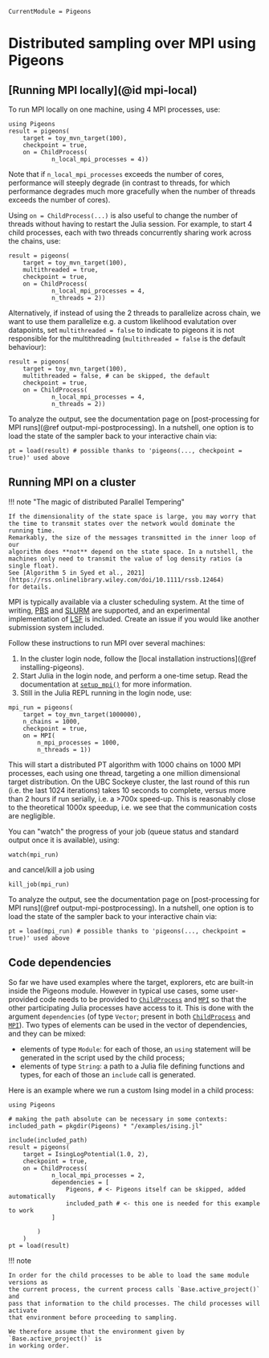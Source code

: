 ```@meta
CurrentModule = Pigeons
```

# Distributed sampling over MPI using Pigeons 

## [Running MPI locally](@id mpi-local)

To run MPI locally on one machine, using 4 MPI processes, use:

```@example local
using Pigeons
result = pigeons(
    target = toy_mvn_target(100), 
    checkpoint = true, 
    on = ChildProcess(
            n_local_mpi_processes = 4))
```

Note that if `n_local_mpi_processes` exceeds the number of cores, performance 
will steeply degrade (in contrast to threads, for which performance degrades 
much more gracefully when the number of threads exceeds the number of cores). 

Using `on = ChildProcess(...)` is also useful to change the 
number of threads without having to restart the Julia session. 
For example, to start 4 child processes, each with two threads concurrently sharing work 
across the chains, use:

```@example local
result = pigeons(
    target = toy_mvn_target(100), 
    multithreaded = true, 
    checkpoint = true, 
    on = ChildProcess(
            n_local_mpi_processes = 4,
            n_threads = 2))
```

Alternatively, if instead of using the 2 threads to parallelize across chain, we want to use
them parallelize e.g. a custom likelihood evalutation over datapoints, set `multithreaded = false` to 
indicate to pigeons it is not responsible for the multithreading (`multithreaded = false` is the default behaviour):

```@example local
result = pigeons(
    target = toy_mvn_target(100), 
    multithreaded = false, # can be skipped, the default  
    checkpoint = true, 
    on = ChildProcess(
            n_local_mpi_processes = 4,
            n_threads = 2))
```

To analyze the output, see the documentation page on [post-processing for MPI runs](@ref output-mpi-postprocessing). In a nutshell, one option is to load the state of the sampler 
back to your interactive chain via: 

```@example local
pt = load(result) # possible thanks to 'pigeons(..., checkpoint = true)' used above
```

## Running MPI on a cluster

!!! note "The magic of distributed Parallel Tempering"

    If the dimensionality of the state space is large, you may worry that 
    the time to transmit states over the network would dominate the running time. 
    Remarkably, the size of the messages transmitted in the inner loop of our 
    algorithm does **not** depend on the state space. In a nutshell, the 
    machines only need to transmit the value of log density ratios (a single float). 
    See [Algorithm 5 in Syed et al., 2021](https://rss.onlinelibrary.wiley.com/doi/10.1111/rssb.12464)
    for details.

MPI is typically available via a cluster scheduling system. At the time of 
writing, [PBS](https://github.com/openpbs/openpbs) and 
[SLURM](https://slurm.schedmd.com/documentation.html) are supported, 
and an experimental implementation of [LSF](https://www.ibm.com/docs/en/spectrum-lsf/10.1.0?topic=overview-lsf-introduction) is included. 
Create an issue if you would like another submission system included. 

Follow these instructions to run MPI over several machines:

1. In the cluster login node, follow the [local installation instructions](@ref installing-pigeons). 
2. Start Julia in the login node, and perform a one-time setup. Read the documentation at [`setup_mpi()`](@ref) for more information. 
3. Still in the Julia REPL running in the login node, use:

```
mpi_run = pigeons(
    target = toy_mvn_target(1000000), 
    n_chains = 1000,
    checkpoint = true,
    on = MPI(
        n_mpi_processes = 1000,
        n_threads = 1))
```

This will start a distributed PT algorithm with 1000 chains on 1000 MPI processes, each using one thread, targeting a one million 
dimensional target distribution. On the UBC Sockeye cluster, the last 
round of this run (i.e. the last 1024 iterations) takes 10 seconds to complete, versus more than 
2 hours if run serially, i.e. a >700x speed-up. 
This is reasonably close to the theoretical 1000x speedup, i.e. we see that the communication costs are negligible. 

You can "watch" the progress of your job (queue status and 
standard output once it is available), using:

```
watch(mpi_run)
```


and cancel/kill a job using 

```
kill_job(mpi_run)
```

To analyze the output, see the documentation page on [post-processing for MPI runs](@ref output-mpi-postprocessing). In a nutshell, one option is to load the state of the sampler 
back to your interactive chain via: 

```
pt = load(mpi_run) # possible thanks to 'pigeons(..., checkpoint = true)' used above
```



## Code dependencies

So far we have used examples where the target, explorers, etc 
are built-in inside the Pigeons module. 
However in typical use cases,
some user-provided code needs to be provided to 
[`ChildProcess`](@ref) 
and [`MPI`](@ref) so that the other participating Julia 
processes have access to it. 
This is done with the argument `dependencies` (of type `Vector`;  present in 
both [`ChildProcess`](@ref) 
and [`MPI`](@ref)). 
Two types of elements can be used in the vector of dependencies, and they can be mixed:

- elements of type `Module`: for each of those, an `using` statement will be generated in the script used by the child process;
- elements of type `String`: a path to a Julia file defining functions and types, for each of those an `include` call is generated. 

Here is an example where we run a custom Ising model in a child process:

```
using Pigeons

# making the path absolute can be necessary in some contexts:
included_path = pkgdir(Pigeons) * "/examples/ising.jl"

include(included_path)
result = pigeons(
    target = IsingLogPotential(1.0, 2),
    checkpoint = true,  
    on = ChildProcess(
            n_local_mpi_processes = 2,
            dependencies = [
                Pigeons, # <- Pigeons itself can be skipped, added automatically
                included_path # <- this one is needed for this example to work
            ]

        )
    )
pt = load(result)
```

!!! note

    In order for the child processes to be able to load the same module versions as 
    the current process, the current process calls `Base.active_project()` and 
    pass that information to the child processes. The child processes will activate 
    that environment before proceeding to sampling.

    We therefore assume that the environment given by `Base.active_project()` is 
    in working order.



